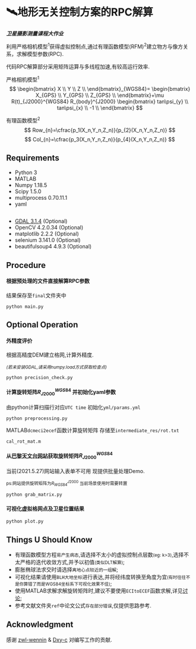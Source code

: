 # 🛰地形无关控制方案的RPC解算

***卫星摄影测量课程大作业***

利用严格相机模型<sup>1</sup>获得虚拟控制点,通过有理函数模型(RFM)<sup>2</sup>建立物方与像方关系，求解模型参数(RPC).

代码RPC解算部分采用矩阵运算与多线程加速,有较高运行效率.

严格相机模型<sup>1</sup>
$$
\begin{bmatrix}
X \\
Y \\
Z \\
\end{bmatrix}_{WGS84}=
\begin{bmatrix}
X_{GPS} \\
Y_{GPS} \\
Z_{GPS} \\
\end{bmatrix}+\mu R(t)_{J2000}^{WGS84} R_{body}^{J2000}
\begin{bmatrix}
tan\psi_{y} \\
tan\psi_{x} \\
-1 \\
\end{bmatrix}
$$

有理函数模型<sup>2</sup>
$$
Row_{n}=\cfrac{p_1(X_n,Y_n,Z_n)}{p_{2}(X_n,Y_n,Z_n)}
$$
$$
Col_{n}=\cfrac{p_3(X_n,Y_n,Z_n)}{p_{4}(X_n,Y_n,Z_n)}
$$


## Requirements

* Python 3
* MATLAB
* Numpy 1.18.5
* Scipy 1.5.0
* multiprocess 0.70.11.1
* yaml
##
* [GDAL 3.1.4](https://www.lfd.uci.edu/~gohlke/pythonlibs/#gdal) (Optional)
* OpenCV 4.2.0.34 (Optional)
* matplotlib 2.2.2 (Optional)
* selenium 3.141.0 (Optional)
* beautifulsoup4 4.9.3 (Optional)


##

## Procedure
#### 根据预处理的文件直接解算RPC参数 

结果保存至`final`文件夹中
```
python main.py
```

## **Optional Operation**

#### 外精度评价
根据高精度DEM建立格网,计算外精度.

<small>*(若未安装GDAL,请采用numpy.load方式获取检查点)*</small>
```
python precision_check.py
```



#### 计算旋转矩阵$R_{J2000}^{WGS84}$ 并初始化yaml参数

由python计算扫描行对应`UTC time` 初始化`yml/params.yml` 
```
python preprocessing.py
```
MATLAB`dcmeci2ecef`函数计算旋转矩阵 存储至`intermediate_res/rot.txt`
```
cal_rot_mat.m
```

#### 从[巴黎天文台网站](https://hpiers.obspm.fr/eop-pc/index.php?index=matrice_php&lang=en)获取旋转矩阵$R_{J2000}^{WGS84}$

当前(2021.5.27)网站输入表单不可用 现提供批量处理Demo. 

<small>ps:网站提供旋转矩阵为$R_{WGS84}^{J2000}$ 当前场景使用时需要转置</small>

```
python grab_matrix.py
```


#### 可视化虚拟格网点及卫星位置结果
```
python plot.py
```

## Things U Should Know

* 有理函数模型方程`易产生病态`,请选择不太小的虚拟控制点层数<small>(eg: k>3)</small>,选择不太严格的迭代收敛方式,并予以初值<small>(类似DLT解算)</small>;
* 膨胀椭球法求交时请选择`离地心点较近的一组解`;
* 可视化结果请使用`BLH大地坐标`进行表达,并将经纬度转换至角度为宜<small>(有时往往不是你算错了而是WGS84坐标系下可视化效果不佳)</small>;
* 使用MATLAB求解求解旋转矩阵时,建议不要使用`ECItoECEF`函数求解,详见[讨论](https://ww2.mathworks.cn/matlabcentral/fileexchange/28233-convert-eci-to-ecef-coordinates);
* 参考文献文件夹`ref`中论文公式`存在部分错误`,仅提供思路参考.

## Acknowledgment
感谢 [zwl-wennin](https://github.com/zwl-wennin) & [Dxy-c](https://github.com/Dxy-c) 对编写工作的贡献.
